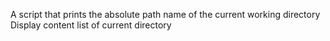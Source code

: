 A script that prints the absolute path name of the current working directory
Display content list of current directory
